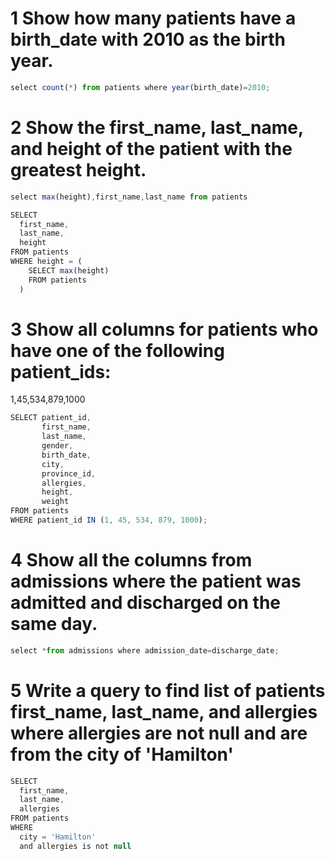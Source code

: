 #  1 Show how many patients have a birth_date with 2010 as the birth year.
```jsx
select count(*) from patients where year(birth_date)=2010;
```
# 2 Show the first_name, last_name, and height of the patient with the greatest height.
```jsx
select max(height),first_name,last_name from patients

SELECT
  first_name,
  last_name,
  height
FROM patients
WHERE height = (
    SELECT max(height)
    FROM patients
  )
```
# 3 Show all columns for patients who have one of the following patient_ids:
1,45,534,879,1000

```jsx
SELECT patient_id,
       first_name,
       last_name,
       gender,
       birth_date,
       city,
       province_id,
       allergies,
       height,
       weight
FROM patients 
WHERE patient_id IN (1, 45, 534, 879, 1000);

```
# 4 Show all the columns from admissions where the patient was admitted and discharged on the same day.
```jsx
select *from admissions where admission_date=discharge_date;
```
# 5 Write a query to find list of patients first_name, last_name, and allergies where allergies are not null and are from the city of 'Hamilton'
```jsx
SELECT
  first_name,
  last_name,
  allergies
FROM patients
WHERE
  city = 'Hamilton'
  and allergies is not null
```
